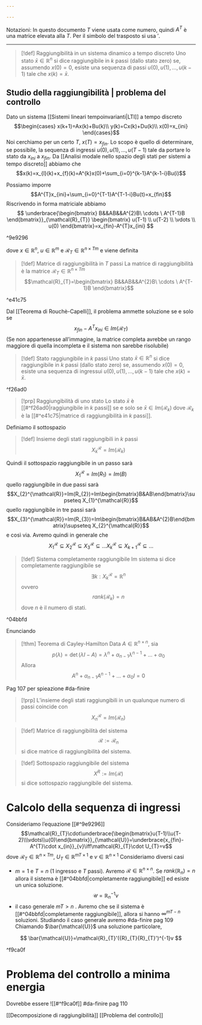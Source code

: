 ```yaml
---

---
```

Notazioni:
In questo documento $T$ viene usata come numero, quindi $A^{T}$ è una matrice elevata alla $T$. Per il simbolo del trasposto si usa $'$.

--- 

>[!def] Raggiungibilità in un sistema dinamico a tempo discreto
>Uno stato $\bar x \in \mathbb{R}^{n}$ si dice raggiungibile in $k$ passi (dallo stato zero) se, assumendo $x(0)=0$, esiste una sequenza di passi $u(0),u(1),\ldots,u(k-1)$ tale che $x(k)=\bar x$.

## Studio della raggiungibilità | problema del controllo
Dato un sistema [[Sistemi lineari tempoinvarianti|LTI]] a tempo discreto
$$\begin{cases}
x(k+1)=Ax(k)+Bu(k)\\ 
y(k)=Cx(k)+Du(k)\\
x(0)=x_{ini}
\end{cases}$$
Noi cerchiamo per un certo $T$, $x(T)=x_{fin}$. 
Lo scopo è quello di determinare, se possibile, la sequenza di ingressi $u(0),u(1),\ldots,u(T-1)$ tale da portare lo stato da $x_{ini}$ a $x_{fin}$.
Da [[Analisi modale nello spazio degli stati per sistemi a tempo discreto]] abbiamo che
$$x(k)=x_{l}(k)+x_{f}(k)=A^{k}x(0)+\sum_{i=0}^{k-1}A^{k-1-i}Bu(i)$$

Possiamo imporre $$A^{T}x_{ini}+\sum_{i=0}^{T-1}A^{T-1-i}Bu(t)=x_{fin}$$
Riscrivendo in forma matriciale abbiamo
$$
\underbrace{\begin{bmatrix}
B&&AB&&A^{2}B\ \cdots \ A^{T-1}B
\end{bmatrix}}_{\mathcal{R}_{T}}
\begin{bmatrix}
u(T-1) \\ u(T-2) \\ \vdots  \\ u(0)
\end{bmatrix}=x_{fin}-A^{T}x_{ini}
$$

^9e9296

dove $x\in \mathbb{R}^{n}$, $u\in \mathbb{R}^{m}$ e $\mathcal{R}_{T}\in \mathbb{R}^{n\times Tm}$ e viene definita

>[!def] Matrice di raggiungibilità in $T$ passi
>La matrice di raggiungibilità è la matrice $\mathcal{R}_{T}\in \mathbb{R}^{n\times Tm}$
>$$\mathcal{R}_{T}=\begin{bmatrix}
B&&AB&&A^{2}B\ \cdots \ A^{T-1}B
\end{bmatrix}$$

^e41c75

Dal [[Teorema di Rouchè-Capelli]], il problema ammette soluzione se e solo se 
$$x_{fin}-A^{T}x_{ini}\in Im(\mathcal{R}_{T})$$
(Se non appartenesse all’immagine, la matrice completa avrebbe un rango maggiore di quella incompleta e il sistema non sarebbe risolubile)

>[!def] Stato raggiungibile in $k$ passi
>Uno stato $\bar x\in \mathbb{R}^{n}$ si dice raggiungibile in $k$ passi (dallo stato zero) se, assumendo $x(0)=0$, esiste una sequenza di ingressui $u(0), u(1),\ldots,u(k-1)$ tale che $x(k)=\bar x$.

^f26ad0

>[!prp] Raggiungibilità di uno stato
>Lo stato $\bar x$ è [[#^f26ad0|raggiungibile in $k$ passi]]  se e solo se $\bar x\in Im(\mathcal{R}_{k})$ dove $\mathcal{R}_{k}$ è la [[#^e41c75|matrice di raggiungibilità in $k$ passi]].

Definiamo il sottospazio
>[!def] Insieme degli stati raggiungibili in $k$ passi
$$X_{k}^{\mathcal{R}}=Im(\mathcal{R}_{k})$$

Quindi il sottospazio raggiungibile in un passo sarà 
$$X_{1}^{\mathcal{R}}=Im(R_{1})=Im(B)$$quello raggiungibile in due passi sarà
$$X_{2}^{\mathcal{R}}=Im(R_{2})=Im\begin{bmatrix}B&AB\end{bmatrix}\supseteq X_{1}^{\mathcal{R}}$$
quello raggiungibile in tre passi sarà
$$X_{3}^{\mathcal{R}}=Im(R_{3})=Im\begin{bmatrix}B&AB&A^{2}B\end{bmatrix}\supseteq X_{2}^{\mathcal{R}}$$
e così via.
Avremo quindi in generale che 
$$X_{1}^{\mathcal{R}}\subseteq X_{2}^{\mathcal{R}}\subseteq X_{3}^{\mathcal{R}}\subseteq\ldots X_{k}^{\mathcal{R}}\subseteq X_{k+1}^{\mathcal{R}}\subseteq \ldots$$

>[!def] Sistema completamente raggiungibile
>Im sistema si dice completamente raggiungibile se $$\exists k:X_{k}^{\mathcal{R}}=\mathbb{R}^{n}$$
>ovvero $$rank(\mathcal{R}_{k})=n$$
>dove $n$ è il numero di stati.

^04bbfd

Enunciando

>[!thm] Teorema di Cayley-Hamilton
>Data $A\in \mathbb{R}^{n\times n}$, sia $$p(\lambda)=\det(\lambda I-A)=\lambda^{n}+\alpha_{n-1}\lambda^{n-1}+\ldots +\alpha_{0}$$
>Allora $$A^{n}+\alpha_{n-1}A^{n-1}+\ldots+\alpha_{0}I=0$$

Pag 107 per spieazione #da-finire 

>[!prp]
>L’insieme degli stati raggiungibili in un qualunque numero di passi coincide con $$X_{n}^{\mathcal{R}}=Im(\mathcal{R}_{n})$$

>[!def] Matrice di raggiungibilità del sistema
>$$\mathcal{R}:=\mathcal{R}_{n}$$ si dice matrice di raggiungibilità del sistema.

>[!def] Sottospazio raggiungibile del sistema
>$$X^{R}:=Im (\mathcal{R})$$
>si dice sottospazio raggiungibile del sistema.

# Calcolo della sequenza di ingressi
Consideriamo l’equazione [[#^9e9296]]
$$\mathcal{R}_{T}\cdot\underbrace{\begin{bmatrix}u(T-1)\\u(T-2)\\\vdots\\u(0)\end{bmatrix}}_{\mathcal{U}}=\underbrace{x_{fin}-A^{T}\cdot x_{in}}_{v}\iff\mathcal{R}_{T}\cdot U_{T}=v$$
dove $\mathcal{R}_{T}\in \mathbb{R}^{n\times Tm}$, $U_{T}\in \mathbb{R}^{mT\times 1}$ e $v\in \mathbb{R}^{n\times 1}$
Consideriamo diversi casi
- $m=1$ e $T=n$ ($1$ ingresso e $T$ passi). Avremo $\mathcal{R}\in \mathbb{R}^{n\times n}$. Se $rank(\mathbb{R}_{n})=n$ allora il sistema è [[#^04bbfd|completamente raggiungibile]] ed esiste un unica soluzione.$$\mathcal{U}=\mathbb{R}_{n}^{-1}v$$
- il caso generale $mT>n$ . Avremo che se il sistema è [[#^04bbfd|completamente raggiungibile]], allora si hanno $\infty^{mT-n}$ soluzioni.
Studiando il caso generale avremo
#da-finire pag 109
Chiamando $\bar{\mathcal{U}}$ una soluzione particolare,

$$
\bar{\mathcal{U}}=\mathcal{R}_{T}'({R}_{T}{R}_{T}')^{-1}v
$$

^f9ca0f

# Problema del controllo a minima energia
Dovrebbe essere ![[#^f9ca0f]]
#da-finire pag 110

[[Decomposizione di raggiungibilità]]
[[Problema del controllo]]
